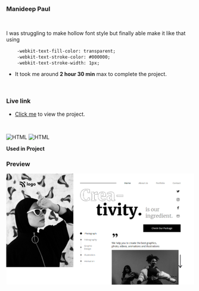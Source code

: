 ### Manideep Paul 

<br>


I was struggling to make hollow font style but finally able make it like that
using 
```
    -webkit-text-fill-color: transparent;
    -webkit-text-stroke-color: #000000;
    -webkit-text-stroke-width: 1px;
```

- It took me around **2 hour 30 min** max to complete the project.

<br>


### Live link
- [Click me](https://live-class-project-14.vercel.app/) to view the project.

<br>

![HTML](https://img.shields.io/badge/-HTML-D4F6CC?logo=HTML5)
![HTML](https://img.shields.io/badge/-CSS%20-1572B6?logo=CSS3)

**Used in Project**

### Preview

![screeenshot](./screenshot-14.png)